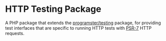 HTTP Testing Package
====================
A PHP package that extends the 
[programster/testing](https://packagist.org/packages/programster/testing) package, for providing 
test interfaces that are specific to running HTTP tests with 
[PSR-7](https://www.php-fig.org/psr/psr-7/) HTTP requests.